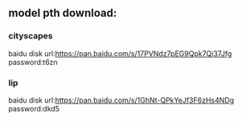## model pth download:

### cityscapes
baidu disk url:https://pan.baidu.com/s/17PVNdz7pEG9Qpk7Qi37Jfg  password:t6zn

### lip
baidu disk url:https://pan.baidu.com/s/1GhNt-QPkYeJf3F6zHs4NDg  password:dkd5


